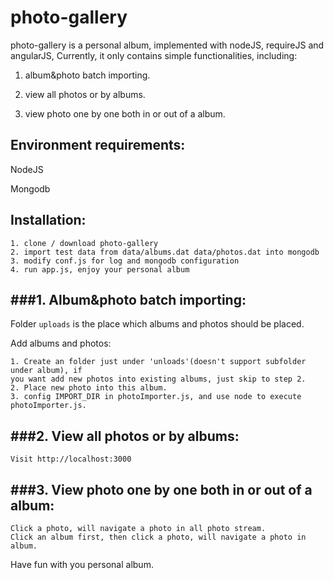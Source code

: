 photo-gallery
=============

photo-gallery is a personal  album, implemented with nodeJS, requireJS and angularJS, Currently, it only contains simple functionalities, including:

1. album&photo batch importing.

2. view all photos or by albums.

3. view photo one by one both in or out of a album.

Environment requirements:
-------------------------
NodeJS

Mongodb

Installation:
-------------------------

	1. clone / download photo-gallery
	2. import test data from data/albums.dat data/photos.dat into mongodb
	3. modify conf.js for log and mongodb configuration
	4. run app.js, enjoy your personal album

###1. Album&photo batch importing:
-------------------------
Folder `uploads` is the place which albums and photos should be placed.

Add albums and photos:

	1. Create an folder just under 'unloads'(doesn't support subfolder under album), if
	you want add new photos into existing albums, just skip to step 2.
	2. Place new photo into this album.
	3. config IMPORT_DIR in photoImporter.js, and use node to execute photoImporter.js.

###2. View all photos or by albums:
-----------------------------------

	Visit http://localhost:3000

###3. View photo one by one both in or out of a album:
-----------------------------------

	Click a photo, will navigate a photo in all photo stream.
	Click an album first, then click a photo, will navigate a photo in album.

Have fun with you personal album.
